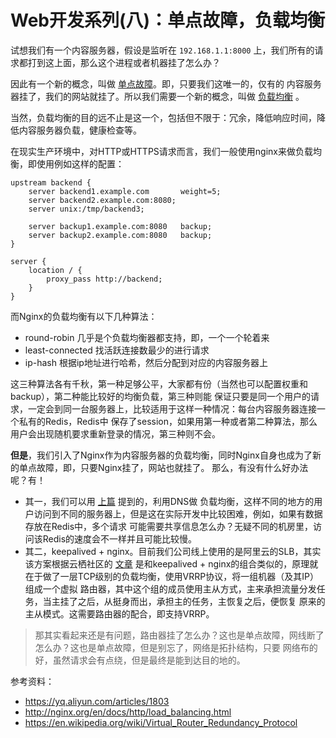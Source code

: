 # Web开发系列(八)：单点故障，负载均衡

试想我们有一个内容服务器，假设是监听在 `192.168.1.1:8000` 上，我们所有的请求都打到这上面，那么这个进程或者机器挂了怎么办？

因此有一个新的概念，叫做 [单点故障](https://en.wikipedia.org/wiki/Single_point_of_failure)。即，只要我们这唯一的，仅有的
内容服务器挂了，我们的网站就挂了。所以我们需要一个新的概念，叫做 [负载均衡](https://en.wikipedia.org/wiki/Load_balancing_(computing)) 。

当然，负载均衡的目的远不止是这一个，包括但不限于：冗余，降低响应时间，降低内容服务器负载，健康检查等。

在现实生产环境中，对HTTP或HTTPS请求而言，我们一般使用nginx来做负载均衡，即使用例如这样的配置：

```
upstream backend {
    server backend1.example.com       weight=5;
    server backend2.example.com:8080;
    server unix:/tmp/backend3;

    server backup1.example.com:8080   backup;
    server backup2.example.com:8080   backup;
}

server {
    location / {
        proxy_pass http://backend;
    }
}
```

而Nginx的负载均衡有以下几种算法：

- round-robin 几乎是个负载均衡器都支持，即，一个一个轮着来
- least-connected 找活跃连接数最少的进行请求
- ip-hash 根据ip地址进行哈希，然后分配到对应的内容服务器上

这三种算法各有千秋，第一种足够公平，大家都有份（当然也可以配置权重和backup），第二种能比较好的均衡负载，第三种则能
保证只要是同一个用户的请求，一定会到同一台服务器上，比较适用于这样一种情况：每台内容服务器连接一个私有的Redis，Redis中
保存了session，如果用第一种或者第二种算法，那么用户会出现随机要求重新登录的情况，第三种则不会。

**但是**，我们引入了Nginx作为内容服务器的负载均衡，同时Nginx自身也成为了新的单点故障，即，只要Nginx挂了，网站也就挂了。
那么，有没有什么好办法呢？有！

- 其一，我们可以用 [上篇](https://jiajunhuang.com/articles/articles/2017_10_19-web_dev_part7.md.html) 提到的，利用DNS做
负载均衡，这样不同的地方的用户访问到不同的服务器上，但是这在实际开发中比较困难，例如，如果有数据存放在Redis中，多个请求
可能需要共享信息怎么办？无疑不同的机房里，访问该Redis的速度会不一样并且可能比较慢。
- 其二，keepalived + nginx。目前我们公司线上使用的是阿里云的SLB，其实该方案根据云栖社区的 [文章](https://yq.aliyun.com/articles/1803)
是和keepalived + nginx的组合类似的，原理就在于做了一层TCP级别的负载均衡，使用VRRP协议，将一组机器（及其IP）组成一个虚拟
路由器，其中这个组的成员使用主从方式，主来承担流量分发任务，当主挂了之后，从挺身而出，承担主的任务，主恢复之后，便恢复
原来的主从模式。这需要路由器的配合，即支持VRRP。

> 那其实看起来还是有问题，路由器挂了怎么办？这也是单点故障，网线断了怎么办？这也是单点故障，但是别忘了，网络是拓扑结构，只要
网络布的好，虽然请求会有点绕，但是最终是能到达目的地的。

参考资料：

- https://yq.aliyun.com/articles/1803
- http://nginx.org/en/docs/http/load_balancing.html
- https://en.wikipedia.org/wiki/Virtual_Router_Redundancy_Protocol
